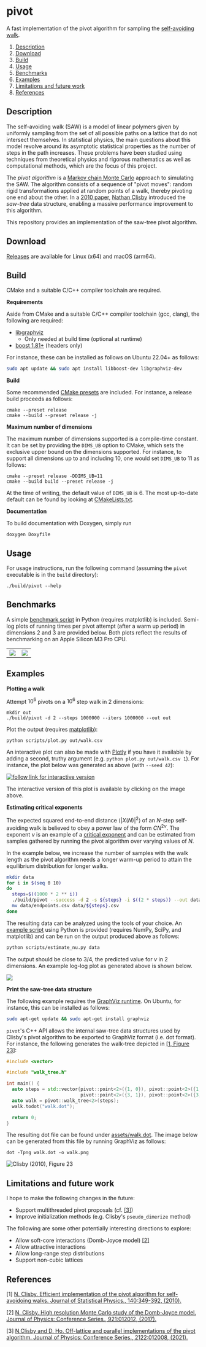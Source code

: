 # pivot

A fast implementation of the pivot algorithm for sampling the
[self-avoiding walk](https://en.wikipedia.org/wiki/Self-avoiding_walk).

1. [Description](#description)
2. [Download](#download)
3. [Build](#build)
4. [Usage](#usage)
5. [Benchmarks](#benchmarks)
6. [Examples](#examples)
7. [Limitations and future work](#limitations-and-future-work)
8. [References](#references)

## Description

The self-avoiding walk (SAW) is a model of linear polymers given by uniformly sampling
from the set of all possible paths on a lattice that do not intersect themselves.
In statistical physics, the main questions about this model revolve around its asymptotic
statistical properties as the number of steps in the path increases. These problems have
been studied using techniques from theoretical physics and rigorous mathematics as well
as computational methods, which are the focus of this project.

The *pivot algorithm* is a [Markov chain Monte Carlo](https://en.wikipedia.org/wiki/Markov_chain_Monte_Carlo)
approach to simulating the SAW. The algorithm consists of a sequence of "pivot moves": random
rigid transformations applied at random points of a walk, thereby pivoting one end about the other.
In a [2010 paper](#1), [Nathan Clisby](https://clisby.net) introduced the
*saw-tree* data structure, enabling a massive performance improvement to this algorithm.

This repository provides an implementation of the saw-tree pivot algorithm.

## Download

[Releases](https://github.com/bencwallace/pivot/releases) are available for Linux (x64) and macOS (arm64).

## Build

CMake and a suitable C/C++ compiler toolchain are required.

**Requirements**

Aside from CMake and a suitable C/C++ compiler toolchain (gcc, clang), the following are required:

* [libgraphviz](https://gitlab.com/graphviz/graphviz)
  * Only needed at build time (optional at runtime)
* [boost 1.81+](https://www.boost.org/doc/libs/1_81_0/more/getting_started/index.html) (headers only)

For instance, these can be installed as follows on Ubuntu 22.04+ as follows:

```bash
sudo apt update && sudo apt install libboost-dev libgraphviz-dev
```

**Build**

Some recommended [CMake presets](CMakePresets.json) are included. For instance, a release build proceeds as follows:

```
cmake --preset release
cmake --build --preset release -j
```

**Maximum number of dimensions**

The maximum number of dimensions supported is a compile-time constant. It can be set by providing the `DIMS_UB` option to CMake,
which sets the exclusive upper bound on the dimensions supported. For instance, to support all dimensions up to and including 10,
one would set `DIMS_UB` to 11 as follows:

```
cmake --preset release -DDIMS_UB=11
cmake --build build --preset release -j
```

At the time of writing, the default value of `DIMS_UB` is 6. The most up-to-date default can be found by looking at
[CMakeLists.txt](CMakeLists.txt).

**Documentation**

To build documentation with Doxygen, simply run

```
doxygen Doxyfile
```

## Usage

For usage instructions, run the following command (assuming the `pivot` executable is in the `build` directory):

```
./build/pivot --help
```

## Benchmarks

A simple [benchmark script](./scripts/benchmark.py) in Python (requires matplotlib) is included.
Semi-log plots of running times per pivot attempt (after a warm up period) in dimensions 2 and 3 are provided below.
Both plots reflect the results of benchmarking on an Apple Silicon M3 Pro CPU.

| | |
|-|-|
|![](assets/bench_d2.png)|![](assets/bench_d3.png)|

## Examples

**Plotting a walk**

Attempt $10^6$ pivots on a $10^6$ step walk in $2$ dimensions:

```
mkdir out
./build/pivot -d 2 --steps 1000000 --iters 1000000 --out out
```

Plot the output (requires [matplotlib](https://matplotlib.org/)):

```
python scripts/plot.py out/walk.csv
```

An interactive plot can also be made with [Plotly](https://plotly.com/) if you have it available by
adding a second, truthy argument (e.g. `python plot.py out/walk.csv 1`).
For instance, the plot below was generated as above (with `--seed 42`):

[![follow link for interactive version](assets/pivot2d_1e6_1e6_42.png)](https://bcwallace.com/pivot2d_1e6_1e6_42.html)

The interactive version of this plot is available by clicking on the image above.

**Estimating critical exponents**

The expected squared end-to-end distance $\langle |X(N)|^2 \rangle$ of an $N$-step self-avoiding walk
is believed to obey a power law of the form $C N^{2\nu}$. The exponent $\nu$ is an
example of a [critical exponent](https://en.wikipedia.org/wiki/Critical_exponent) and can be estimated
from samples gathered by running the pivot
algorithm over varying values of $N$.

In the example below, we increase the number of samples with the walk length as the pivot algorithm
needs a longer warm-up period to attain the equilibrium distribution for longer walks.

```bash
mkdir data
for i in $(seq 0 10)
do
  steps=$((1000 * 2 ** i))
  ./build/pivot --success -d 2 -s ${steps} -i $((2 * steps)) --out data
  mv data/endpoints.csv data/${steps}.csv
done
```

The resulting data can be analyzed using the tools of your choice. An [example script](./scripts/estimate_nu.py)
using Python is provided (requires NumPy, SciPy, and matplotlib) and can be run on the output produced above as follows:

```bash
python scripts/estimate_nu.py data
```

The output should be close to 3/4, the predicted value for $\nu$ in 2 dimensions.
An example log-log plot as generated above is shown below.

![](assets/curve.png)

**Print the saw-tree data structure**

The following example requires the [GraphViz runtime](https://graphviz.org/download/). On Ubuntu, for instance,
this can be installed as follows:

```bash
sudo apt-get update && sudo apt-get install graphviz
```

`pivot`'s C++ API allows the internal saw-tree data structures used by Clisby's pivot algorithm to be
exported to GraphViz format (i.e. dot format). For instance, the following generates the walk-tree
depicted in [[1, Figure 23]](https://arxiv.org/pdf/1005.1444#page=33):

```cpp
#include <vector>

#include "walk_tree.h"

int main() {
  auto steps = std::vector{pivot::point<2>({1, 0}), pivot::point<2>({1, 1}), pivot::point<2>({2, 1}),
                           pivot::point<2>({3, 1}), pivot::point<2>({3, 0})};
  auto walk = pivot::walk_tree<2>(steps);
  walk.todot("walk.dot");

  return 0;
}
```

The resulting dot file can be found under [assets/walk.dot](assets/walk.dot). The image below can
be generated from this file by running GraphViz as follows:

```
dot -Tpng walk.dot -o walk.png
```

![Clisby (2010), Figure 23](assets/walk.png)

## Limitations and future work

I hope to make the following changes in the future:

* Support multithreaded pivot proposals (cf. [[3]](#3))
* Improve initialization methods (e.g. Clisby's `pseudo_dimerize` method)

The following are some other potentially interesting directions to explore:

* Allow soft-core interactions (Domb-Joyce model) [[2]](#2)
* Allow attractive interactions
* Allow long-range step distributions
* Support non-cubic lattices

## References

<a id="1">[1]</a>
<a href="https://doi.org/10.1007/s10955-010-9994-8">
N. Clisby.
Efficient implementation of the pivot algorithm for self-avoidoing walks.
Journal of Statistical Physics., 140:349-392, (2010).
</a>

<a id="2">[2]</a>
<a href="https://dx.doi.org/10.1088/1742-6596/921/1/012012">
N. Clisby.
High resolution Monte Carlo study of the Domb-Joyce model.
Journal of Physics: Conference Series., 921:012012, (2017).
</a>

<a id="3">[3]</a>
<a href="https://iopscience.iop.org/article/10.1088/1742-6596/2122/1/012008">
N.Clisby and D. Ho.
Off-lattice and parallel implementations of the pivot algorithm.
Journal of Physics: Conference Series., 2122:012008, (2021).
</a>
